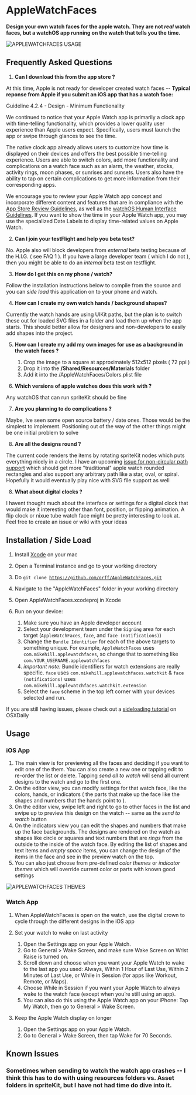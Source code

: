 # AppleWatchFaces
**Design your own watch faces for the apple watch. They are not *real* watch faces, but a watchOS app running on the watch that tells you the time.**

![APPLEWATCHFACES USAGE](AppleWatchFacesQuickDemo.gif)

## Frequently Asked Questions

1. **Can I download this from the app store ?**

  At this time, Apple is not ready for developer created watch faces -- **Typical reponse from Apple if you submit an iOS app that has a watch face:**

  Guideline 4.2.4 - Design - Minimum Functionality

  We continued to notice that your Apple Watch app is primarily a clock app with time-telling functionality, which provides a lower quality user experience than Apple users expect. Specifically, users must launch the app or swipe through glances to see the time.

  The native clock app already allows users to customize how time is displayed on their devices and offers the best possible time-telling experience. Users are able to switch colors, add more functionality and complications on a watch face such as an alarm, the weather, stocks, activity rings, moon phases, or sunrises and sunsets. Users also have the ability to tap on certain complications to get more information from their corresponding apps.

  We encourage you to review your Apple Watch app concept and incorporate different content and features that are in compliance with the [App Store Review Guidelines](https://developer.apple.com/app-store/review/guidelines/), as well as the [watchOS Human Interface Guidelines](https://developer.apple.com/watchos/human-interface-guidelines/). If you want to show the time in your Apple Watch app, you may use the specialized Date Labels to display time-related values on Apple Watch.

2. **Can I join your testFlight and help you beta test?**

  No. Apple also will block developers from *external* beta testing because of the H.I.G. ( see FAQ 1 ). If you have a large developer team ( which I do not ), then you might be able to do an *internal* beta test on testflight.

3. **How do I get this on my phone / watch?**

  Follow the installation instructions below to compile from the source and you can *side load* this application on to your phone and watch.

4. **How can I create my own watch hands / background shapes?**

  Currently the watch hands are using UIKit paths, but the plan is to switch these out for loaded SVG files in a folder and load them up when the app starts. This should better allow for designers and non-developers to easily add shapes into the project. 

5. **How can I create my add my own images for use as a background in the watch faces ?**

    1. Crop the image to a square at approximately 512x512 pixels ( 72 ppi )
    2. Drop it into the **/Shared/Resources/Materials** folder
    3. Add it into the /AppleWatchFaces/Colors.plist file
    
6. **Which versions of apple watches does this work with ?**

Any watchOS that can run spriteKit should be fine

7. **Are you planning to do complications ?**

Maybe, Ive seen some open source battery / date ones. Those would be the simplest to implement. Positioning out of the way of the other things might be one initial problem to solve

8. **Are all the designs round  ?**

The current code renders the items by rotating spriteKit nodes which puts everything nicely in a circle. I have an upcoming [issue for non-circular path support](https://github.com/orff/AppleWatchFaces/issues/6) which should get more "traditional" apple watch rounded rectangles and also support any arbitrary path like a star, oval, or spiral. Hopefully it would eventually play nice with SVG file support as well

8. **What about digital clocks  ?**

I havent thought much about the interface or settings for a digital clock that would make it interesting other than font, position, or flipping animation. A flip clock or nixue tube watch face might be pretty interesting to look at.  Feel free to create an issue or wiki with your ideas 

## Installation / Side Load

1. Install [Xcode](https://itunes.apple.com/us/app/xcode/id497799835?mt=12) on your mac

1. Open a Terminal instance and go to your working directory

1. Do 
<code>git clone https://github.com/orff/AppleWatchFaces.git</code>

1. Navigate to the "AppleWatchFaces" folder in your working directory

1. Open AppleWatchFaces.xcodeproj in Xcode

1. Run on your device:
    1. Make sure you have an Apple developer account
    1. Select your development team under the `Signing` area for each target (`AppleWatchFaces`, `face`, and `face (notifications)`)
    1. Change the `Bundle Identifier` for each of the above targets to something unique. For example, `AppleWatchFaces` uses `com.mikehill.applewatchfaces`, so change that to something like `com.YOUR_USERNAME.applewatchfaces` 
    1. *important note:* Bundle identifiers for watch extensions are really specific.  `face` uses `com.mikehill.applewatchfaces.watchkit`  & `face (notifications)` uses `com.mikehill.applewatchfaces.watchkit.extension`
    1. Select the `face` scheme in the top left corner with your devices selected and run.

  If you are still having issues, please check out a [sideloading tutorial](http://osxdaily.com/2016/01/12/howto-sideload-apps-iphone-ipad-xcode/) on OSXDaily 

## Usage

### iOS App

1. The main view is for previewing all the faces and deciding if you want to edit one of the them.  You can also create a new one or tapping edit to re-order the list or delete.  Tapping *send all to watch* will send all current designs to the watch and go to the first one.
1. On the editor view, you can modify settings for that watch face, like the colors, hands, or indicators ( the parts that make up the face like the shapes and numbers that the hands point to ).  
  1. On the editor view, swipe left and right to go to other faces in the list and swipe up to preview this design on the watch -- same as the *send to watch* button
  1. On the indicators view you can edit the shapes and numbers that make up the face backgrounds.  The designs are rendered on the watch as shapes like circle or squares and text numbers that are *rings* from the outside to the inside of the watch face.  By editing the list of shapes and text items and *empty space* items, you can change the design of the items in the face and see in the preview watch on the top.
  1. You can also just choose from pre-defined *color themes* or *indicator themes* which will override current color or parts with known good settings
  
  ![APPLEWATCHFACES THEMES](AppleWatchFacesThemes.gif)

### Watch App

1. When AppleWatchFaces is open on the watch, use the digital crown to cycle through the different designs in the iOS app

2. Set your watch to wake on last activity
  
    1. Open the Settings app  on your Apple Watch.
    2. Go to General > Wake Screen, and make sure Wake Screen on Wrist Raise is turned on.
    3. Scroll down and choose when you want your Apple Watch to wake to the last app you used: Always, Within 1 Hour of Last Use, Within 2 Minutes of Last Use, or While in Session (for apps like Workout, Remote, or Maps).
    4. Choose While in Session if you want your Apple Watch to always wake to the watch face (except when you’re still using an app).
    5. You can also do this using the Apple Watch app on your iPhone: Tap My Watch, then go to General > Wake Screen.
      
3. Keep the Apple Watch display on longer

    1. Open the Settings app  on your Apple Watch.
    2. Go to General > Wake Screen, then tap Wake for 70 Seconds.


## Known Issues

### Sometimes when sending to watch the watch app crashes -- I think this has to do with using resources folders vs. Asset folders in spriteKit, but I have not had time do dive into it.
